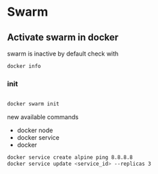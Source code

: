 # Swarm

## Activate swarm in docker

swarm is inactive by default
check with

```sh
docker info

```

### init

```sh

docker swarm init

```

new available commands

- docker node
- docker service
- docker

```sh
docker service create alpine ping 8.8.8.8
docker service update <service_id> --replicas 3
```
